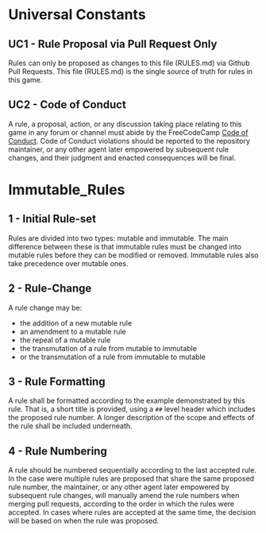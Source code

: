 # Universal Constants

## UC1 - Rule Proposal via Pull Request Only
Rules can only be proposed as changes to this file (RULES.md) via Github Pull Requests. This file (RULES.md) is the single source of truth for rules in this game.

## UC2 - Code of Conduct
A rule, a proposal, action, or any discussion taking place relating to this game in any forum or channel must abide by the FreeCodeCamp [Code of Conduct](https://freecodecamp.org/code-of-conduct).
Code of Conduct violations should be reported to the repository maintainer, or any other agent later empowered by subsequent rule changes, and their judgment and enacted consequences will be final.

# Immutable_Rules

## 1 - Initial Rule-set
Rules are divided into two types: mutable and immutable. The main difference between these is that immutable rules must be changed into mutable rules before they can be modified or removed. Immutable rules also take precedence over mutable ones.

## 2 - Rule-Change
A rule change may be:
  * the addition of a new mutable rule
  * an amendment to a mutable rule
  * the repeal of a mutable rule
  * the transmutation of a rule from mutable to immutable
  * or the transmutation of a rule from immutable to mutable

## 3 - Rule Formatting
A rule shall be formatted according to the example demonstrated by this rule. That is, a short title is provided, using a `##` level header which includes the proposed rule number.
A longer description of the scope and effects of the rule shall be included underneath.

## 4 - Rule Numbering
A rule should be numbered sequentially according to the last accepted rule.
In the case were multiple rules are proposed that share the same proposed rule number, the maintainer, or any other agent later empowered by subsequent rule changes, will manually amend the rule numbers when merging pull requests, according to the order in which the rules were accepted.
In cases where rules are accepted at the same time, the decision will be based on when the rule was proposed.
